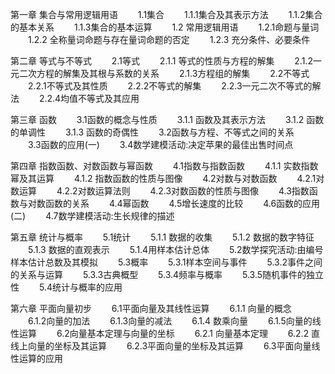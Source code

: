 第一章 集合与常用逻辑用语
　　1.1集合
　　1.1.1集合及其表示方法
　　1.1.2集合的基本关系
　　1.1.3集合的基本运算
　　1.2 常用逻辑用语
　　1.2.1命题与量词
　　1.2.2 全称量词命题与存在量词命题的否定
　　1.2.3 充分条件、必要条件

第二章 等式与不等式
　　2.1等式
　　2.1.1 等式的性质与方程的解集
　　2.1.2一元二次方程的解集及其根与系数的关系
　　2.1.3方程组的解集
　　2.2不等式
　　2.2.1不等式及其性质
　　2.2.2不等式的解集
　　2.2.3一元二次不等式的解法
　　2.2.4均值不等式及其应用

第三章 函数
　　3.1函数的概念与性质
　　3.1.1 函数及其表示方法
　　3.1.2 函数的单调性
　　3.1.3 函数的奇偶性
　　3.2函数与方程、不等式之间的关系
　　3.3函数的应用(一)
　　3.4数学建模活动:决定苹果的最佳出售时间点

第四章 指数函数、对数函数与幂函数
　　4.1指数与指数函数
　　4.1.1 实数指数幂及其运算
　　4.1.2 指数函数的性质与图像
　　4.2对数与对数函数
　　4.2.1对数运算
　　4.2.2对数运算法则
　　4.2.3对数函数的性质与图像
　　4.3指数函数与对数函数的关系
　　4.4幂函数
　　4.5增长速度的比较
　　4.6函数的应用(二)
　　4.7数学建模活动:生长规律的描述

第五章 统计与概率
　　5.1统计
　　5.1.1 数据的收集
　　5.1.2 数据的数字特征
　　5.1.3 数据的直观表示
　　5.1.4用样本估计总体
　　5.2数学探究活动:由编号样本估计总数及其模拟
　　5.3概率
　　5.3.1样本空间与事件
　　5.3.2事件之间的关系与运算
　　5.3.3古典概型
　　5.3.4频率与概率
　　5.3.5随机事件的独立性
　　5.4统计与概率的应用

第六章 平面向量初步
　　6.1平面向量及其线性运算
　　6.1.1 向量的概念
　　6.1.2向量的加法
　　6.1.3向量的减法
　　6.1.4 数乘向量
　　6.1.5向量的线性运算
　　6.2向量基本定理与向量的坐标
　　6.2.1 向量基本定理
　　6.2.2 直线上向量的坐标及其运算
　　6.2.3平面向量的坐标及其运算
　　6.3平面向量线性运算的应用
